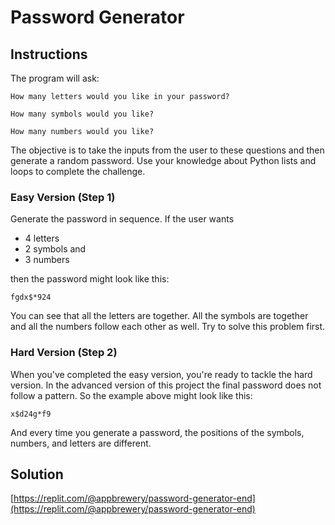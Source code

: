 # Password Generator

## Instructions

The program will ask:

```shell
How many letters would you like in your password?
```

```shell
How many symbols would you like?
```

```shell
How many numbers would you like?
```

The objective is to take the inputs from the user to these questions and then generate a random password. Use your knowledge about Python lists and loops to complete the challenge.

### Easy Version (Step 1)

Generate the password in sequence. If the user wants

* 4 letters
* 2 symbols and
* 3 numbers

then the password might look like this:

```shell
fgdx$*924
```

You can see that all the letters are together. All the symbols are together and all the numbers follow each other as well. Try to solve this problem first.

### Hard Version (Step 2)

When you've completed the easy version, you're ready to tackle the hard version. In the advanced version of this project the final password does not follow a pattern. So the example above might look like this:

```shell
x$d24g*f9
```

And every time you generate a password, the positions of the symbols, numbers, and letters are different.

## Solution

[https://replit.com/@appbrewery/password-generator-end](https://replit.com/@appbrewery/password-generator-end)

